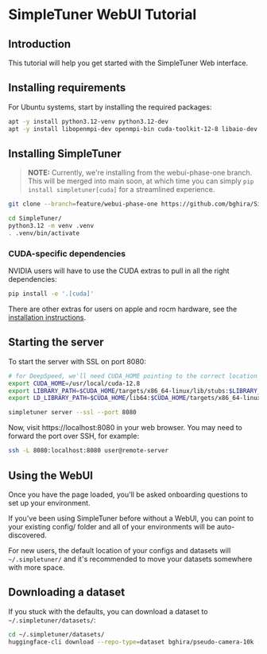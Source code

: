 # SimpleTuner WebUI Tutorial

## Introduction

This tutorial will help you get started with the SimpleTuner Web interface.

## Installing requirements

For Ubuntu systems, start by installing the required packages:

```bash
apt -y install python3.12-venv python3.12-dev
apt -y install libopenmpi-dev openmpi-bin cuda-toolkit-12-8 libaio-dev # if you're using DeepSpeed
```

## Installing SimpleTuner

> **NOTE:** Currently, we're installing from the webui-phase-one branch. This will be merged into main soon, at which time you can simply `pip install simpletuner[cuda]` for a streamlined experience.

```bash
git clone --branch=feature/webui-phase-one https://github.com/bghira/SimpleTuner
```

```bash
cd SimpleTuner/
python3.12 -m venv .venv
. .venv/bin/activate
```

### CUDA-specific dependencies

NVIDIA users will have to use the CUDA extras to pull in all the right dependencies:

```bash
pip install -e '.[cuda]'
```

There are other extras for users on apple and rocm hardware, see the [installation instructions](../INSTALL.md).

## Starting the server

To start the server with SSL on port 8080:

```bash
# for DeepSpeed, we'll need CUDA_HOME pointing to the correct location
export CUDA_HOME=/usr/local/cuda-12.8
export LIBRARY_PATH=$CUDA_HOME/targets/x86_64-linux/lib/stubs:$LIBRARY_PATH
export LD_LIBRARY_PATH=$CUDA_HOME/lib64:$CUDA_HOME/targets/x86_64-linux/lib/stubs:$LD_LIBRARY_PATH

simpletuner server --ssl --port 8080
```

Now, visit https://localhost:8080 in your web browser. You may need to forward the port over SSH, for example:

```bash
ssh -L 8080:localhost:8080 user@remote-server
```

## Using the WebUI

Once you have the page loaded, you'll be asked onboarding questions to set up your environment.

If you've been using SimpleTuner before without a WebUI, you can point to your existing config/ folder and all of your environments will be auto-discovered.

For new users, the default location of your configs and datasets will `~/.simpletuner/` and it's recommended to move your datasets somewhere with more space.

## Downloading a dataset

If you stuck with the defaults, you can download a dataset to `~/.simpletuner/datasets/`:

```bash
cd ~/.simpletuner/datasets/
huggingface-cli download --repo-type=dataset bghira/pseudo-camera-10k --include=train/ --local-dir=pseudo-camera-10k
```